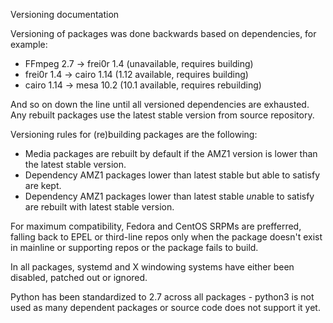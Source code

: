 Versioning documentation

Versioning of packages was done backwards based on dependencies, for example:

  - FFmpeg 2.7 -> frei0r 1.4 (unavailable, requires building)
  - frei0r 1.4 -> cairo 1.14 (1.12 available, requires building)
  - cairo 1.14 -> mesa 10.2 (10.1 available, requires rebuilding)

And so on down the line until all versioned dependencies are exhausted. Any rebuilt packages use the latest stable version from source repository.
  
Versioning rules for (re)building packages are the following:

  - Media packages are rebuilt by default if the AMZ1 version is lower than the latest stable version.
  - Dependency AMZ1 packages lower than latest stable but able to satisfy are kept.
  - Dependency AMZ1 packages lower than latest stable *un*able to satisfy are rebuilt with latest stable version.

For maximum compatibility, Fedora and CentOS SRPMs are prefferred, falling back to EPEL or third-line repos only when the package doesn't exist in mainline or supporting repos or the package fails to build.

In all packages, systemd and X windowing systems have either been disabled, patched out or ignored.

Python has been standardized to 2.7 across all packages - python3 is not used as many dependent packages or source code does not support it yet.
